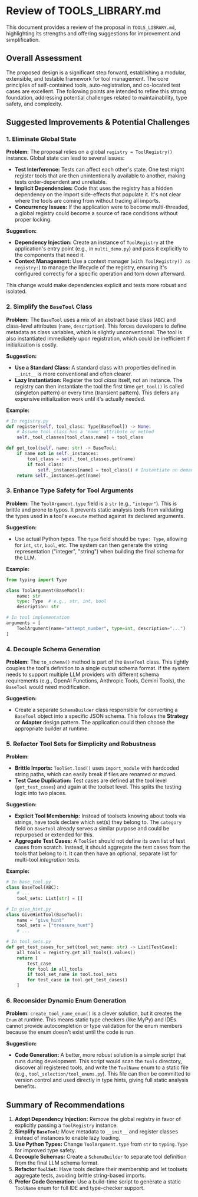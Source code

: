 # Review of TOOLS_LIBRARY.md

This document provides a review of the proposal in `TOOLS_LIBRARY.md`, highlighting its strengths and offering suggestions for improvement and simplification.

## Overall Assessment

The proposed design is a significant step forward, establishing a modular, extensible, and testable framework for tool management. The core principles of self-contained tools, auto-registration, and co-located test cases are excellent. The following points are intended to refine this strong foundation, addressing potential challenges related to maintainability, type safety, and complexity.

## Suggested Improvements & Potential Challenges

### 1. Eliminate Global State

**Problem:** The proposal relies on a global `registry = ToolRegistry()` instance. Global state can lead to several issues:
- **Test Interference:** Tests can affect each other's state. One test might register tools that are then unintentionally available to another, making tests order-dependent and unreliable.
- **Implicit Dependencies:** Code that uses the registry has a hidden dependency on the import side-effects that populate it. It's not clear where the tools are coming from without tracing all imports.
- **Concurrency Issues:** If the application were to become multi-threaded, a global registry could become a source of race conditions without proper locking.

**Suggestion:**
- **Dependency Injection:** Create an instance of `ToolRegistry` at the application's entry point (e.g., in `multi_demo.py`) and pass it explicitly to the components that need it.
- **Context Management:** Use a context manager (`with ToolRegistry() as registry:`) to manage the lifecycle of the registry, ensuring it's configured correctly for a specific operation and torn down afterward.

This change would make dependencies explicit and tests more robust and isolated.

### 2. Simplify the `BaseTool` Class

**Problem:** The `BaseTool` uses a mix of an abstract base class (`ABC`) and class-level attributes (`name`, `description`). This forces developers to define metadata as class variables, which is slightly unconventional. The tool is also instantiated immediately upon registration, which could be inefficient if initialization is costly.

**Suggestion:**
- **Use a Standard Class:** A standard class with properties defined in `__init__` is more conventional and often clearer.
- **Lazy Instantiation:** Register the tool *class* itself, not an instance. The registry can then instantiate the tool the first time `get_tool()` is called (singleton pattern) or every time (transient pattern). This defers any expensive initialization work until it's actually needed.

**Example:**
```python
# In registry.py
def register(self, tool_class: Type[BaseTool]) -> None:
    # Assume tool_class has a 'name' attribute or method
    self._tool_classes[tool_class.name] = tool_class

def get_tool(self, name: str) -> BaseTool:
    if name not in self._instances:
        tool_class = self._tool_classes.get(name)
        if tool_class:
            self._instances[name] = tool_class() # Instantiate on demand
    return self._instances.get(name)
```

### 3. Enhance Type Safety for Tool Arguments

**Problem:** The `ToolArgument.type` field is a `str` (e.g., `"integer"`). This is brittle and prone to typos. It prevents static analysis tools from validating the types used in a tool's `execute` method against its declared arguments.

**Suggestion:**
- Use actual Python types. The `type` field should be `type: Type`, allowing for `int`, `str`, `bool`, etc. The system can then generate the string representation ("integer", "string") when building the final schema for the LLM.

**Example:**
```python
from typing import Type

class ToolArgument(BaseModel):
    name: str
    type: Type  # e.g., str, int, bool
    description: str

# In tool implementation
arguments = [
    ToolArgument(name="attempt_number", type=int, description="...")
]
```

### 4. Decouple Schema Generation

**Problem:** The `to_schema()` method is part of the `BaseTool` class. This tightly couples the tool's definition to a single output schema format. If the system needs to support multiple LLM providers with different schema requirements (e.g., OpenAI Functions, Anthropic Tools, Gemini Tools), the `BaseTool` would need modification.

**Suggestion:**
- Create a separate `SchemaBuilder` class responsible for converting a `BaseTool` object into a specific JSON schema. This follows the **Strategy** or **Adapter** design pattern. The application could then choose the appropriate builder at runtime.

### 5. Refactor Tool Sets for Simplicity and Robustness

**Problem:**
- **Brittle Imports:** `ToolSet.load()` uses `import_module` with hardcoded string paths, which can easily break if files are renamed or moved.
- **Test Case Duplication:** Test cases are defined at the tool level (`get_test_cases`) and again at the toolset level. This splits the testing logic into two places.

**Suggestion:**
- **Explicit Tool Membership:** Instead of toolsets knowing about tools via strings, have tools declare which set(s) they belong to. The `category` field on `BaseTool` already serves a similar purpose and could be repurposed or extended for this.
- **Aggregate Test Cases:** A `ToolSet` should not define its own list of test cases from scratch. Instead, it should aggregate the test cases from the tools that belong to it. It can then have an optional, separate list for multi-tool *integration* tests.

**Example:**
```python
# In base_tool.py
class BaseTool(ABC):
    # ...
    tool_sets: List[str] = []

# In give_hint.py
class GiveHintTool(BaseTool):
    name = "give_hint"
    tool_sets = ["treasure_hunt"]
    # ...

# In tool_sets.py
def get_test_cases_for_set(tool_set_name: str) -> List[TestCase]:
    all_tools = registry.get_all_tools().values()
    return [
        test_case
        for tool in all_tools
        if tool_set_name in tool.tool_sets
        for test_case in tool.get_test_cases()
    ]
```

### 6. Reconsider Dynamic Enum Generation

**Problem:** `create_tool_name_enum()` is a clever solution, but it creates the `Enum` at runtime. This means static type checkers (like MyPy) and IDEs cannot provide autocompletion or type validation for the enum members because the enum doesn't exist until the code is run.

**Suggestion:**
- **Code Generation:** A better, more robust solution is a simple script that runs during development. This script would scan the `tools` directory, discover all registered tools, and write the `ToolName` enum to a static file (e.g., `tool_selection/tool_enums.py`). This file can then be committed to version control and used directly in type hints, giving full static analysis benefits.

## Summary of Recommendations

1.  **Adopt Dependency Injection:** Remove the global registry in favor of explicitly passing a `ToolRegistry` instance.
2.  **Simplify `BaseTool`:** Move metadata to `__init__` and register classes instead of instances to enable lazy loading.
3.  **Use Python Types:** Change `ToolArgument.type` from `str` to `typing.Type` for improved type safety.
4.  **Decouple Schemas:** Create a `SchemaBuilder` to separate tool definition from the final LLM schema format.
5.  **Refactor `ToolSet`:** Have tools declare their membership and let toolsets aggregate tests, avoiding brittle string-based imports.
6.  **Prefer Code Generation:** Use a build-time script to generate a static `ToolName` enum for full IDE and type-checker support.
